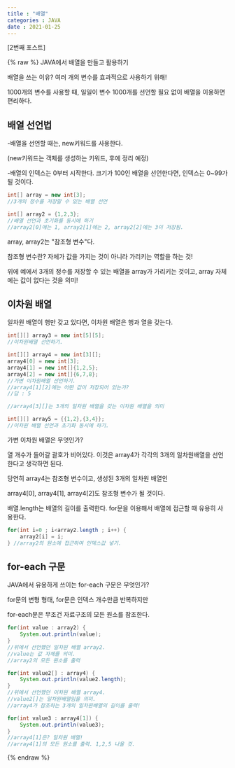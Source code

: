 ```yaml
---
title : "배열"
categories : JAVA
date : 2021-01-25
---
```


[2번째 포스트]

{% raw %}
JAVA에서 배열을 만들고 활용하기

배열을 쓰는 이유? 여러 개의 변수를 효과적으로 사용하기 위해!

1000개의 변수를 사용할 때, 일일이 변수 1000개를 선언할 필요 없이 배열을 이용하면 편리하다.



## 배열 선언법

-배열을 선언할 때는, new키워드를 사용한다.

(new키워드는 객체를 생성하는 키워드, 후에 정리 예정)

-배열의 인덱스는 0부터 시작한다. 크기가 100인 배열을 선언한다면, 인덱스는 0~99가 될 것이다.

```java
int[] array = new int[3];
//3개의 정수를 저장할 수 있는 배열 선언

int[] array2 = {1,2,3};
//배열 선언과 초기화를 동시에 하기
//array2[0]에는 1, array2[1]에는 2, array2[2]에는 3이 저장됨.
```

array, array2는 "참조형 변수"다.

참조형 변수란?  자체가 값을 가지는 것이 아니라 가리키는 역할을 하는 것!

위에 예에서 3개의 정수를 저장할 수 있는 배열을 array가 가리키는 것이고, array 자체에는 값이 없다는 것을 의미!



## 이차원 배열

일차원 배열이 행만 갖고 있다면, 이차원 배열은 행과 열을 갖는다.

```java
int[][] array3 = new int[5][5];
//이차원배열 선언하기.

int[][] array4 = new int[3][];
array4[0] = new int[3];
array4[1] = new int[]{1,2,5};
array4[2] = new int[]{6,7,8};
//가변 이차원배열 선언하기.
//array4[1][2]에는 어떤 값이 저장되어 있는가?
//답 : 5

//array4[3][]는 3개의 일차원 배열을 갖는 이차원 배열을 의미

int[][] array5 = {{1,2},{3,4}};
//이차원 배열 선언과 초기화 동시에 하기.
```

가변 이차원 배열은 무엇인가?

열 개수가 들어갈 괄호가 비어있다. 이것은 array4가 각각의 3개의 일차원배열을 선언한다고 생각하면 된다.

당연히 array4는 참조형 변수이고, 생성된 3개의 일차원 배열인

array4[0], array4[1], array4[2]도 참조형 변수가 될 것이다.



배열.length는 배열의 길이를 출력한다. for문을 이용해서 배열에 접근할 때 유용히 사용한다.

```java
for(int i=0 ; i<array2.length ; i++) {
    array2[i] = i;
} //array2의 원소에 접근하여 인덱스값 넣기.
```





## for-each 구문

JAVA에서 유용하게 쓰이는 for-each 구문은 무엇인가?

for문의 변형 형태, for문은 인덱스 개수만큼 반복하지만

for-each문은 무조건 자료구조의 모든 원소를 참조한다.

```java
for(int value : array2) {
    System.out.println(value);
} 
//위에서 선언했던 일차원 배열 array2.
//value는 값 자체를 의미.
//array2의 모든 원소를 출력

for(int value2[] : array4) {
    System.out.println(value2.length);
}
//위에서 선언했던 이차원 배열 array4.
//value2[]는 일차원배열임을 의미.
//array4가 참조하는 3개의 일차원배열의 길이를 출력!

for(int value3 : array4[1]) {
    System.out.println(value3);
}
//array4[1]은? 일차원 배열!
//array4[1]의 모든 원소를 출력. 1,2,5 나올 것.
```
{% endraw %}
